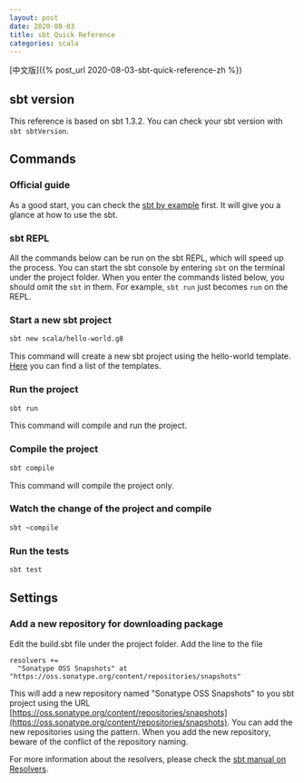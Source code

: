 ```yaml
---
layout: post
date: 2020-08-03
title: sbt Quick Reference
categories: scala
---
```


[中文版]({% post_url 2020-08-03-sbt-quick-reference-zh %})

## sbt version

This reference is based on sbt 1.3.2. You can check your sbt version with `sbt sbtVersion`.

<!-- more -->

## Commands

### Official guide

As a good start, you can check the [sbt by example](https://www.scala-sbt.org/1.x/docs/sbt-by-example.html) first. It will give you a glance at how to use the sbt.

### sbt REPL

All the commands below can be run on the sbt REPL, which will speed up the process. You can start the sbt console by entering `sbt` on the terminal under the project folder. When you enter the commands listed below, you should omit the `sbt` in them. For example, `sbt run` just becomes `run` on the REPL.

### Start a new sbt project

```sh
sbt new scala/hello-world.g8
```

This command will create a new sbt project using the hello-world template. [Here](https://github.com/foundweekends/giter8/wiki/giter8-templates) you can find a list of the templates.

### Run the project

```sh
sbt run
```

This command will compile and run the project.

### Compile the project

```sh
sbt compile
```

This command will compile the project only.

### Watch the change of the project and compile

```sh
sbt ~compile
```

### Run the tests

```sh
sbt test
```

## Settings

### Add a new repository for downloading package

Edit the build.sbt file under the project folder. Add the line to the file

```
resolvers +=
  "Sonatype OSS Snapshots" at "https://oss.sonatype.org/content/repositories/snapshots"
```

This will add a new repository named "Sonatype OSS Snapshots" to you sbt project using the URL [https://oss.sonatype.org/content/repositories/snapshots](https://oss.sonatype.org/content/repositories/snapshots). You can add the new repositories using the pattern. When you add the new repository, beware of the conflict of the repository naming.

For more information about the resolvers, please check the [sbt manual on Resolvers](https://www.scala-sbt.org/1.x/docs/Resolvers.html).